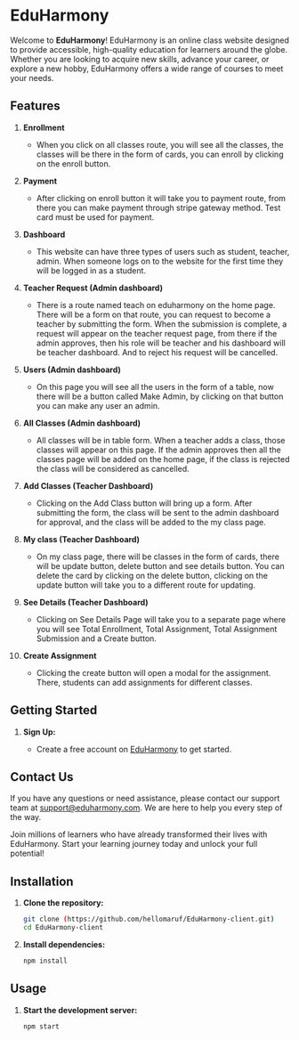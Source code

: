 # EduHarmony

Welcome to **EduHarmony**! EduHarmony is an online class website designed to provide accessible, high-quality education for learners around the globe. Whether you are looking to acquire new skills, advance your career, or explore a new hobby, EduHarmony offers a wide range of courses to meet your needs.

## Features

1. **Enrollment**

   - When you click on all classes route, you will see all the classes, the classes will be there in the form of cards, you can enroll by clicking on the enroll button.

2. **Payment**

   - After clicking on enroll button it will take you to payment route, from there you can make payment through stripe gateway method. Test card must be used for payment.

3. **Dashboard**

   - This website can have three types of users such as student, teacher, admin. When someone logs on to the website for the first time they will be logged in as a student.

4. **Teacher Request (Admin dashboard)**

   - There is a route named teach on eduharmony on the home page. There will be a form on that route, you can request to become a teacher by submitting the form. When the submission is complete, a request will appear on the teacher request page, from there if the admin approves, then his role will be teacher and his dashboard will be teacher dashboard. And to reject his request will be cancelled.

5. **Users (Admin dashboard)**

   - On this page you will see all the users in the form of a table, now there will be a button called Make Admin, by clicking on that button you can make any user an admin.

6. **All Classes (Admin dashboard)**

   - All classes will be in table form. When a teacher adds a class, those classes will appear on this page. If the admin approves then all the classes page will be added on the home page, if the class is rejected the class will be considered as cancelled.

7. **Add Classes (Teacher Dashboard)**

   - Clicking on the Add Class button will bring up a form. After submitting the form, the class will be sent to the admin dashboard for approval, and the class will be added to the my class page.

8. **My class (Teacher Dashboard)**

   - On my class page, there will be classes in the form of cards, there will be update button, delete button and see details button. You can delete the card by clicking on the delete button, clicking on the update button will take you to a different route for updating.

9. **See Details (Teacher Dashboard)**

   - Clicking on See Details Page will take you to a separate page where you will see Total Enrollment, Total Assignment, Total Assignment Submission and a Create button.

10. **Create Assignment**
    - Clicking the create button will open a modal for the assignment. There, students can add assignments for different classes.

## Getting Started

1. **Sign Up:**

   - Create a free account on [EduHarmony](https://eduharmony-d6114.web.app/) to get started.

## Contact Us

If you have any questions or need assistance, please contact our support team at support@eduharmony.com. We are here to help you every step of the way.

Join millions of learners who have already transformed their lives with EduHarmony. Start your learning journey today and unlock your full potential!

## Installation

1. **Clone the repository:**

    ```sh
    git clone (https://github.com/hellomaruf/EduHarmony-client.git)
    cd EduHarmony-client
    ```

2. **Install dependencies:**

    ```sh
    npm install
    ```

## Usage

1. **Start the development server:**

    ```sh
    npm start
    ```
